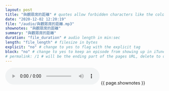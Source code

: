 ```yaml
---
layout: post
title: "與觀眾席的距離" # quotes allow forbidden characters like the colon
date: "2020-12-02 12:20:19"
file: "/audio/與觀眾席的距離.mp3"
shownotes: "與觀眾席的距離"
summary: "與觀眾席的距離"
duration: "file_duration" # audio length in min:sec
length: "file_length" # filesize in bytes
explicit: "no" # change to yes to flag with the explicit tag
block: "no" # change to yes to keep an episode from showing up in iTunes
# permalink: /1 # will be the ending part of the pages URL, delete to default to the title
---
```


<audio controls>
<source src="{{site.url}}{{site.baseurl}}{{ page.file }}" type="audio/x-mp3">
Your browser does not support the audio element.
</audio>
{{ page.shownotes }}
